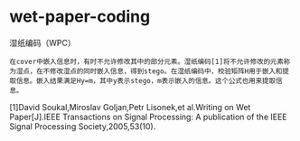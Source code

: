 # wet-paper-coding
湿纸编码（WPC）

    在cover中嵌入信息时，有时不允许修改其中的部分元素。湿纸编码[1]将不允许修改的元素称为湿点，在不修改湿点的同时嵌入信息，得到stego。在湿纸编码中，校验矩阵H用于嵌入和提取信息。嵌入结果满足Hy=m，其中y表示stego，m表示嵌入的信息。这个公式也用来提取信息。

[1]David Soukal,Miroslav Goljan,Petr Lisonek,et al.Writing on Wet Paper[J].IEEE Transactions on Signal Processing: A publication of the IEEE Signal Processing Society,2005,53(10).
